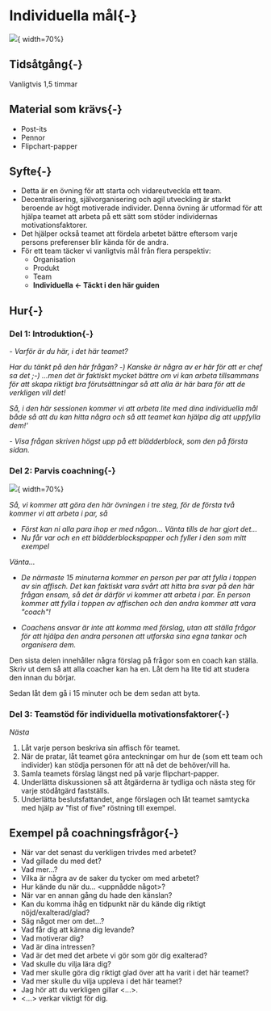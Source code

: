# Individuella mål{-}

![](images/individual-goals-top.png){ width=70%}

## Tidsåtgång{-}

Vanligtvis 1,5 timmar

## Material som krävs{-}

- Post-its
- Pennor
- Flipchart-papper

## Syfte{-}

- Detta är en övning för att starta och vidareutveckla ett team.
- Decentralisering, självorganisering och agil utveckling är starkt beroende av högt motiverade individer. Denna övning är utformad för att hjälpa teamet att arbeta på ett sätt som stöder individernas motivationsfaktorer.
- Det hjälper också teamet att fördela arbetet bättre eftersom varje persons preferenser blir kända för de andra.
- För ett team täcker vi vanligtvis mål från flera perspektiv:
  - Organisation
  - Produkt
  - Team
  - **Individuella &lt;- Täckt i den här guiden**

## Hur{-}

### Del 1: Introduktion{-}

*- Varför är du här, i det här teamet?*

*Har du tänkt på den här frågan? -) Kanske är några av er här för att er chef sa det ;-) ...men det är faktiskt mycket bättre om vi kan arbeta tillsammans för att skapa riktigt bra förutsättningar så att alla är här bara för att de verkligen vill det!*

*Så, i den här sessionen kommer vi att arbeta lite med dina individuella mål både så att du kan hitta några och så att teamet kan hjälpa dig att uppfylla dem!'*

*- Visa frågan skriven högst upp på ett blädderblock, som den på första sidan.*

### Del 2: Parvis coachning{-}

![](images/individual-goals.png){ width=70%}

*Så, vi kommer att göra den här övningen i tre steg, för de första två kommer vi att arbeta i par, så*

*   *Först kan ni alla para ihop er med någon... Vänta tills de har gjort det...*
*   *Nu får var och en ett blädderblockspapper och fyller i den som mitt exempel*

*Vänta...*

*   *De närmaste 15 minuterna kommer en person per par att fylla i toppen av sin affisch. Det kan faktiskt vara svårt att hitta bra svar på den här frågan ensam, så det är därför vi kommer att arbeta i par. En person kommer att fylla i toppen av affischen och den andra kommer att vara "coach"!*
    
*   *Coachens ansvar är inte att komma med förslag, utan att ställa frågor för att hjälpa den andra personen att utforska sina egna tankar och organisera dem.*

Den sista delen innehåller några förslag på frågor som en coach kan ställa. Skriv ut dem så att alla coacher kan ha en. Låt dem ha lite tid att studera den innan du börjar.

Sedan låt dem gå i 15 minuter och be dem sedan att byta.

### Del 3: Teamstöd för individuella motivationsfaktorer{-}

*Nästa*

1. Låt varje person beskriva sin affisch för teamet.
2. När de pratar, låt teamet göra anteckningar om hur de (som ett team och individer) kan stödja personen för att nå det de behöver/vill ha.
3. Samla teamets förslag längst ned på varje flipchart-papper.
4. Underlätta diskussionen så att åtgärderna är tydliga och nästa steg för varje stödåtgärd fastställs.
5. Underlätta beslutsfattandet, ange förslagen och låt teamet samtycka med hjälp av "fist of five" röstning till exempel.

## Exempel på coachningsfrågor{-}

  - När var det senast du verkligen trivdes med arbetet?
  - Vad gillade du med det?
  - Vad mer...?
  - Vilka är några av de saker du tycker om med arbetet?
  - Hur kände du när du... &lt;uppnådde något&gt;?
  - När var en annan gång du hade den känslan?
  - Kan du komma ihåg en tidpunkt när du kände dig riktigt nöjd/exalterad/glad?
  - Säg något mer om det...?
  - Vad får dig att känna dig levande?
  - Vad motiverar dig?
  - Vad är dina intressen?
  - Vad är det med det arbete vi gör som gör dig exalterad?
  - Vad skulle du vilja lära dig?
  - Vad mer skulle göra dig riktigt glad över att ha varit i det här teamet?
  - Vad mer skulle du vilja uppleva i det här teamet?
  - Jag hör att du verkligen gillar &lt;...&gt;.
  - &lt;...&gt; verkar viktigt för dig.
